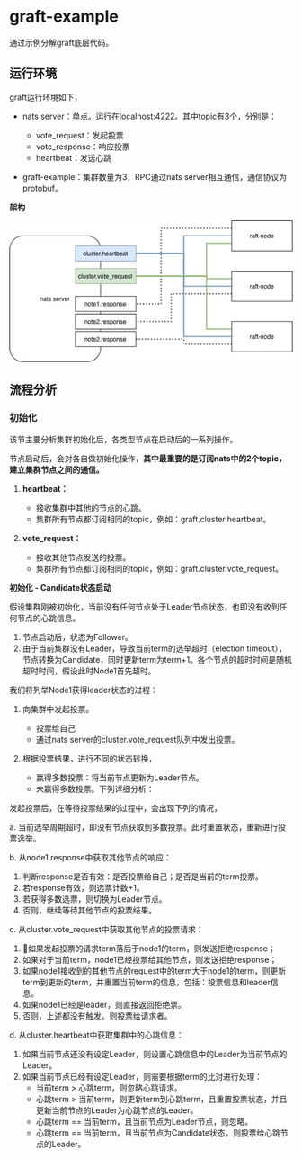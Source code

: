 # graft-example

通过示例分解graft底层代码。

## 运行环境

graft运行环境如下，

- nats server：单点。运行在localhost:4222。其中topic有3个，分别是：
  - vote_request：发起投票
  - vote_response：响应投票
  - heartbeat：发送心跳

- graft-example：集群数量为3，RPC通过nats server相互通信，通信协议为protobuf。

**架构**

![init](./0_init.jpg)


## 流程分析

### 初始化

该节主要分析集群初始化后，各类型节点在启动后的一系列操作。

节点启动后，会对各自做初始化操作，**其中最重要的是订阅nats中的2个topic，建立集群节点之间的通信。**

1. **heartbeat：**
   - 接收集群中其他的节点的心跳。
   - 集群所有节点都订阅相同的topic，例如：graft.cluster.heartbeat。

2. **vote_request：**
   - 接收其他节点发送的投票。
   - 集群所有节点都订阅相同的topic，例如：graft.cluster.vote_request。

**初始化 - Candidate状态启动**

假设集群刚被初始化，当前没有任何节点处于Leader节点状态，也即没有收到任何节点的心跳信息。

1. 节点启动后，状态为Follower。
2. 由于当前集群没有Leader，导致当前term的选举超时（election timeout），节点转换为Candidate，同时更新term为term+1。各个节点的超时时间是随机超时时间，假设此时Node1首先超时。

我们将列举Node1获得leader状态的过程：

1. 向集群中发起投票。
   - 投票给自己
   - 通过nats server的cluster.vote_request队列中发出投票。

2. 根据投票结果，进行不同的状态转换，
   - 赢得多数投票：将当前节点更新为Leader节点。
   - 未赢得多数投票。下列详细分析：

发起投票后，在等待投票结果的过程中，会出现下列的情况，

a. 当前选举周期超时，即没有节点获取到多数投票。此时重置状态，重新进行投票选举。

b. 从node1.response中获取其他节点的响应：
   1. 判断response是否有效：是否投票给自己；是否是当前的term投票。
   2. 若response有效，则选票计数+1。
   3. 若获得多数选票，则切换为Leader节点。
   4. 否则，继续等待其他节点的投票结果。

c. 从cluster.vote_request中获取其他节点的投票请求：
   1. 如果发起投票的请求term落后于node1的term，则发送拒绝response；
   2. 如果对于当前term，node1已经投票给其他节点，则发送拒绝response；
   3. 如果node1接收到的其他节点的request中的term大于node1的term，则更新term到更新的term，并重置当前term的信息，包括：投票信息和leader信息。
   4. 如果node1已经是leader，则直接返回拒绝票。
   5. 否则，上述都没有触发。则投票给请求者。

d. 从cluster.heartbeat中获取集群中的心跳信息：
   1. 如果当前节点还没有设定Leader，则设置心跳信息中的Leader为当前节点的Leader。
   2. 如果当前节点已经有设定Leader，则需要根据term的比对进行处理：
      - 当前term > 心跳term，则忽略心跳请求。
      - 心跳term > 当前term，则更新term到心跳term，且重置投票状态，并且更新当前节点的Leader为心跳节点的Leader。
      - 心跳term == 当前term，且当前节点为Leader节点，则忽略。
      - 心跳term == 当前term，且当前节点为Candidate状态，则投票给心跳节点的Leader。
